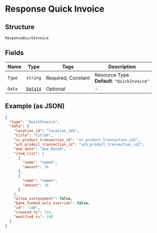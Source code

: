 
# Response Quick Invoice

## Structure

`ResponseQuickInvoice`

## Fields

| Name | Type | Tags | Description |
|  --- | --- | --- | --- |
| `Type` | `string` | Required, Constant | Resource Type<br>**Default**: `"QuickInvoice"` |
| `Data` | [`Data14`](../../doc/models/data-14.md) | Optional | - |

## Example (as JSON)

```json
{
  "type": "QuickInvoice",
  "data": {
    "location_id": "location_id4",
    "title": "title6",
    "cc_product_transaction_id": "cc_product_transaction_id2",
    "ach_product_transaction_id": "ach_product_transaction_id2",
    "due_date": "due_date8",
    "item_list": [
      {
        "name": "name4",
        "amount": 36
      },
      {
        "name": "name4",
        "amount": 36
      }
    ],
    "allow_overpayment": false,
    "bank_funded_only_override": false,
    "id": "id0",
    "created_ts": 114,
    "modified_ts": 190
  }
}
```

